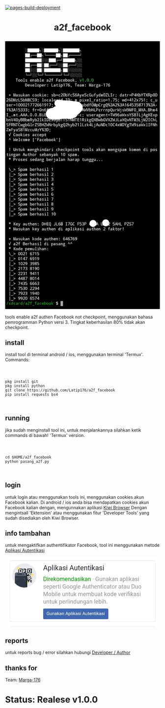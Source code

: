 [![pages-build-deployment](https://github.com/Latip176/a2f_facebook/actions/workflows/pages/pages-build-deployment/badge.svg?branch=main)](https://github.com/Latip176/a2f_facebook/actions/workflows/pages/pages-build-deployment)
<h1><p align="center">a2f_facebook</p></h1>
<p><img src="img/Screenshot_20220220-191538_Termux.jpg" /></p>
<p>tools enable a2f authen Facebook not checkpoint, menggunakan bahasa pemrogramman Python versi 3. Tingkat keberhasilan 80% tidak akan checkpoint.</p>
<h2>install</h2>
<p>install tool di terminal android / ios, menggunakan terminal 'Termux'. Commands:</p>
<pre><code>
<p>
pkg install git
pkg install python
git clone https://github.com/Latip176/a2f_facebook
pip install requests bs4
</p>
</code></pre>
<h2>running</h2>
<p>jika sudah menginstall tool ini, untuk menjalankannya silahkan ketik commands di bawah! 'Termux' version.
<pre><code>
<p>
cd $HOME/a2f_facebook
python pasang_a2f.py
</p>
</code></pre>
<h2>login</h2>
<p>untuk login atau menggunakan tools ini, menggunakan cookies akun Facebook kalian. Di android / ios anda bisa mendapatkan cookies akun Facebook kalian dengan, mengunnakan aplikasi <a href="https://play.google.com/store/apps/details?id=com.kiwibrowser.browser">Kiwi Browser</a> Dengan mengintsall 'Ektension' atau menggunakan fitur 'Developer Tools' yang sudah disediakan oleh Kiwi Browser.</p>
<h2>info tambahan</h2>
<p>untuk mengaktifkan authentifikator Facebook, tool ini menggunakan metode <a href="https://play.google.com/store/apps/details?id=com.google.android.apps.authenticator2">Aplikasi Autentikasi</a></p>
<p><img src="img/Screenshot_20220220-190855_Kiwi Browser.jpg" /></p>
<h2>reports</h2>
<p>untuk reports bug / error silahkan hubungi <a href="https://wa.me/6283172566909">Developer / Author</a></p>
<h2>thanks for</h2>
<p>Team: <a href="https://github.com/Marga-176">Marga-176</a></p>
<h1>Status: Realese v1.0.0</h1>
